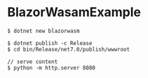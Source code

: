 # BlazorWasamExample

```
$ dotnet new blazorwasm
```

```
$ dotnet publish -c Release
$ cd bin/Release/net7.0/publish/wwwroot

// serve content
$ python -m http.server 8080
```